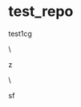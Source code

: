 # test_repo
test1cg
















\




z





\
































sf




















































































